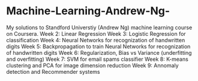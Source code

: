 # Machine-Learning-Andrew-Ng-
My solutions to Standford Universtiy (Andrew Ng) machine learning course on Coursera.
Week 2: Linear Regression
Week 3: Logistic Regression for classification
Week 4: Neural Networks for recognization of handwritten digits
Week 5: Backpropagation to train Neural Networks for recognization of handwritten digits
Week 6: Regularization, Bias vs Variance (underfitting and overfitting)
Week 7: SVM for email spams classifier
Week 8: K-means clustering and PCA for image dimension reduction 
Week 9: Annomaly detection and Recommender systems
